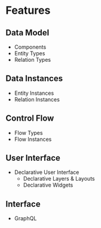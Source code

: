 # Features

## Data Model

* Components
* Entity Types
* Relation Types

## Data Instances

* Entity Instances
* Relation Instances

## Control Flow

* Flow Types
* Flow Instances

## User Interface

* Declarative User Interface
  * Declarative Layers & Layouts
  * Declarative Widgets

## Interface

* GraphQL
